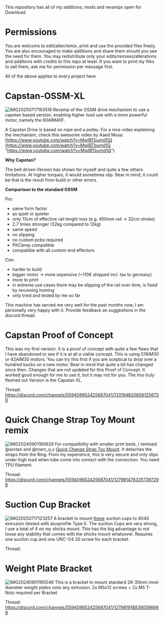 This repository has all of my additions, mods and revamps open for Download
# Permissions
You are welcome to edit/alter/remix, print and use the provided files freely. You are also encouraged to make additions and share them should you see the need for them. You may redistribute only your edits/remixes/alterations and additions with credits to this repo at least. If you want to print my files to sell them, ask me for permission per message first. 

All of the above applies to every project here.
# Capstan-OSSM-XL
![IMG20250717163516](https://github.com/user-attachments/assets/c26ea6da-c220-4e42-8925-d1a913f3a561)
Revamp of the OSSM drive mechanism to use a capstan based version, enabling higher load use with a more powerful motor, namely the 60AIM40F.

A Capstan Drive is based on rope and a pulley. For a nice video explaining the mechanism, check this awesome video by Aaed Musa: [https://www.youtube.com/watch?v=MwIBTbumd1Q](https://www.youtube.com/watch?v=MwIBTbumd1Q "https://www.youtube.com/watch?v=MwIBTbumd1Q")

**Why Capstan?**

The belt driven Version has shown for myself and quite a few others limitations. At higher torques, it would sometimes slip. Bear in mind, it could be that is the result from build or other errors.

**Comparison to the standard OSSM**

Pro:

 - same form factor
 - as quiet or quieter
 - only 13cm of effective rail length loss (e.g. 450mm rail -> 32cm stroke)
 - 2.7 times stronger (32kg compared to 12kg)
 - same speed
 - no slipping
 - no custom pcbs required
 - PitClamp compatible
 - compatible with all custom end effectors

Con:

 - harder to build
 - bigger motor -> more expensive (~110€ shipped incl. tax to germany)
 - more to print
 - in extreme use cases there may be slipping of the rail over time, is fixed by rerunning homing
 - only tried and tested by me so far
 
This machine has served me very well for the past months now, I am personally very happy with it. Provide feedback an suggestions in the discord thread.

# Capstan Proof of Concept
This was my first version. It is a proof of concept with quite a few flaws that I have abandoned to see if it is at all a viable concept. This is using 57AIM30 or 42AIM30 motors. You can try this first if you are sceptical to drop over a hundred bucks on a new motor. Bear in mind that quite a bit has changed since then. Changes that are not updated for this Proof of Concept. It worked good enough for me to use it, but it may not for you. The imo truly fleshed out Version is the Capstan XL.

Thread: https://discord.com/channels/559409652425687041/1331948206061256739

# Quick Change Strap Toy Mount remix
![IMG20240901160629](https://github.com/user-attachments/assets/336ff1f6-5626-4435-9e18-ef7b9a235f9c)
For compatibility with smaller print beds, I remixed @arctan and @marc_o_v [Quick Change Strap Toy Mount](https://discord.com/channels/559409652425687041/1278049440787337226). It detaches the straps from the Ring. From my experience, this is very secure and only slips under high load when lube come into contact with the connection. You need TPU filament.

Thread: https://discord.com/channels/559409652425687041/1279814763257397298


# Suction Cup Bracket
![IMG20250717123257](https://github.com/user-attachments/assets/2cec80b4-ff7e-49bd-a90f-72971c7b3c5a)
A bracket to mount [these](https://de.aliexpress.com/item/1005006355052746.html?spm=a2g0o.order_list.order_list_main.4.5b3d5c5fPcSZQr&gatewayAdapt=glo2deu) suction cups to 4040 extrusion (tested with aluxprofile Type I). The suction Cups are very strong, I use a total of 4 on my shicks mount. This has the big advantage to not loose any stability that comes with the shicks mount whatsover.
Requires one suction cup and one UNC-1/4 20 screw for each bracket.

Thread:

# Weight Plate Bracket
![IMG20240901165046](https://github.com/user-attachments/assets/34b2ec6e-a550-4a15-9020-d1cc4e6f8592)
This is a bracket to mount standard 28-30mm inner diameter weight plates onto any extrusion. 2x M5x12 screws + 2x M5 T-Nuts required per Bracket 

Thread: https://discord.com/channels/559409652425687041/1279819188390596669
